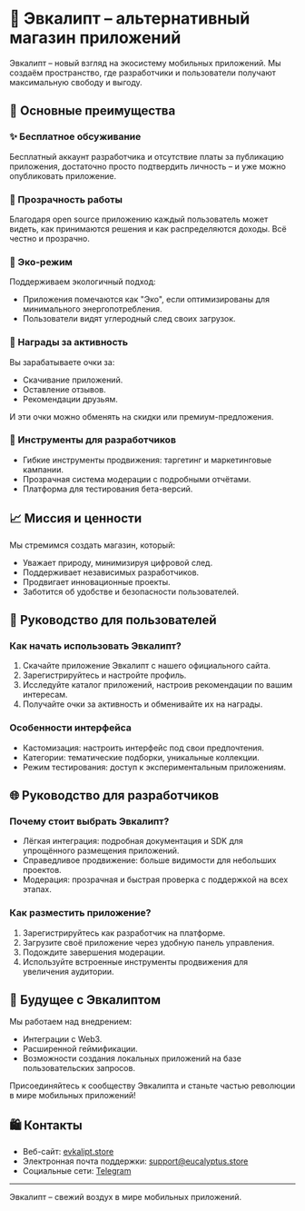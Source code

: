 # 🌿 Эвкалипт – альтернативный магазин приложений

Эвкалипт – новый взгляд на экосистему мобильных приложений. Мы создаём пространство, где разработчики и пользователи получают максимальную свободу и выгоду.

## 🔹 Основные преимущества

### ✨ Бесплатное обсуживание

Бесплатный аккаунт разработчика и отсутствие платы за публикацию приложения, достаточно просто подтвердить личность – и уже можно опубликовать приложение.

### 🔄 Прозрачность работы

Благодаря open source приложению каждый пользователь может видеть, как принимаются решения и как распределяются доходы. Всё честно и прозрачно.

### 🌳 Эко-режим

Поддерживаем экологичный подход:
- Приложения помечаются как "Эко", если оптимизированы для минимального энергопотребления.
- Пользователи видят углеродный след своих загрузок.

### 🚀 Награды за активность
Вы зарабатываете очки за:
- Скачивание приложений.
- Оставление отзывов.
- Рекомендации друзьям.

И эти очки можно обменять на скидки или премиум-предложения.

### 🔧 Инструменты для разработчиков

- Гибкие инструменты продвижения: таргетинг и маркетинговые кампании.
- Прозрачная система модерации с подробными отчётами.
- Платформа для тестирования бета-версий.

## 📈 Миссия и ценности

Мы стремимся создать магазин, который:

- Уважает природу, минимизируя цифровой след.
- Поддерживает независимых разработчиков.
- Продвигает инновационные проекты.
- Заботится об удобстве и безопасности пользователей.

## 📘 Руководство для пользователей

### Как начать использовать Эвкалипт?

1. Скачайте приложение Эвкалипт с нашего официального сайта.
2. Зарегистрируйтесь и настройте профиль.
3. Исследуйте каталог приложений, настроив рекомендации по вашим интересам.
4. Получайте очки за активность и обменивайте их на награды.

### Особенности интерфейса

- Кастомизация: настроить интерфейс под свои предпочтения.
- Категории: тематические подборки, уникальные коллекции.
- Режим тестирования: доступ к экспериментальным приложениям.

## 🌐 Руководство для разработчиков

### Почему стоит выбрать Эвкалипт?

- Лёгкая интеграция: подробная документация и SDK для упрощённого размещения приложений.
- Справедливое продвижение: больше видимости для небольших проектов.
- Модерация: прозрачная и быстрая проверка с поддержкой на всех этапах.

### Как разместить приложение?

1. Зарегистрируйтесь как разработчик на платформе.
2. Загрузите своё приложение через удобную панель управления.
3. Подождите завершения модерации.
4. Используйте встроенные инструменты продвижения для увеличения аудитории.

## 🚀 Будущее с Эвкалиптом

Мы работаем над внедрением:

- Интеграции с Web3.
- Расширенной геймификации.
- Возможности создания локальных приложений на базе пользовательских запросов.

Присоединяйтесь к сообществу Эвкалипта и станьте частью революции в мире мобильных приложений!

## 🛍️ Контакты
- Веб-сайт: [evkalipt.store](https://eucalyptus.store)
- Электронная почта поддержки: support@eucalyptus.store
- Социальные сети: [Telegram](https://t.me/eucalyptus)

---

Эвкалипт – свежий воздух в мире мобильных приложений.
